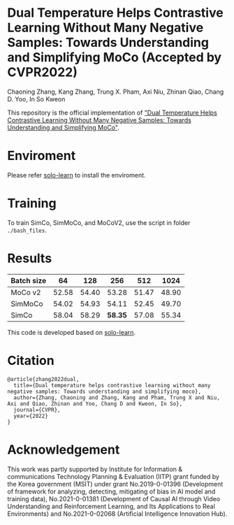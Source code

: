 # Dual Temperature Helps Contrastive Learning Without Many Negative Samples: Towards Understanding and Simplifying MoCo (Accepted by CVPR2022)

Chaoning Zhang, Kang Zhang, Trung X. Pham, Axi Niu, Zhinan Qiao, Chang D. Yoo, In So Kweon

This repository is the official implementation of ["Dual Temperature Helps Contrastive Learning Without Many Negative Samples: Towards Understanding and Simplifying MoCo"](https://arxiv.org/abs/2203.17248).

# Enviroment

Please refer [solo-learn](https://github.com/vturrisi/solo-learn) to install the enviroment.

# Training
To train SimCo, SimMoCo, and MoCoV2, use the script in folder `./bash_files`.


# Results
| Batch size | 64    | 128   | 256            | 512   | 1024  |
|------------|-------|-------|----------------|-------|-------|
| MoCo v2    | 52.58 | 54.40 | 53.28          | 51.47 | 48.90 |
| SimMoCo    | 54.02 | 54.93 | 54.11          | 52.45 | 49.70 |
| SimCo      | 58.04 | 58.29 | **58.35** | 57.08 | 55.34 |

This code is developed based on [solo-learn](https://github.com/vturrisi/solo-learn).

# Citation
```
@article{zhang2022dual,
  title={Dual temperature helps contrastive learning without many negative samples: Towards understanding and simplifying moco},
  author={Zhang, Chaoning and Zhang, Kang and Pham, Trung X and Niu, Axi and Qiao, Zhinan and Yoo, Chang D and Kweon, In So},
  journal={CVPR},
  year={2022}
}
```


# Acknowledgement

This work was partly supported by Institute for Information & communications Technology Planning & Evaluation (IITP) grant funded by the Korea government (MSIT) under grant No.2019-0-01396 (Development of framework for analyzing, detecting, mitigating of bias in AI model and training data), No.2021-0-01381 (Development of Causal AI through Video Understanding and Reinforcement Learning, and Its Applications to Real Environments) and No.2021-0-02068 (Artificial Intelligence Innovation Hub).
